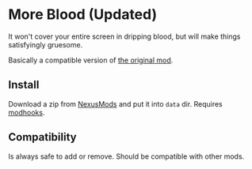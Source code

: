 # More Blood (Updated)

It won't cover your entire screen in dripping blood, but will make things satisfyingly gruesome.

Basically a compatible version of [the original mod][original].


## Install

Download a zip from [NexusMods][] and put it into `data` dir. Requires [modhooks][].


## Compatibility

Is always safe to add or remove. Should be compatible with other mods.


[NexusMods]: ...
[modhooks]: https://www.nexusmods.com/battlebrothers/mods/42
[original]: https://www.nexusmods.com/battlebrothers/mods/28
